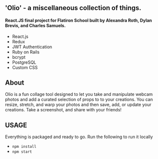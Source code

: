 
## 'Olio' - a miscellaneous collection of things.

#### React.JS final project for Flatiron School built by Alexandra Roth, Dylan Brevis, and Charles Samuels.


- React.js
- Redux
- JWT Authentication
- Ruby on Rails
- bcrypt
- PostgreSQL
- Custom CSS

## About

Olio is a fun collage tool designed to let you take and manipulate webcam photos and add a curated selection of props to to your creations.  You can resize, stretch, and warp your photos and then save, add, or update your creations.  Take a screenshot, and share with your friends!

## USAGE
Everything is packaged and ready to go. Run the following to run it locally

- ` npm install `
- ` npm start `
